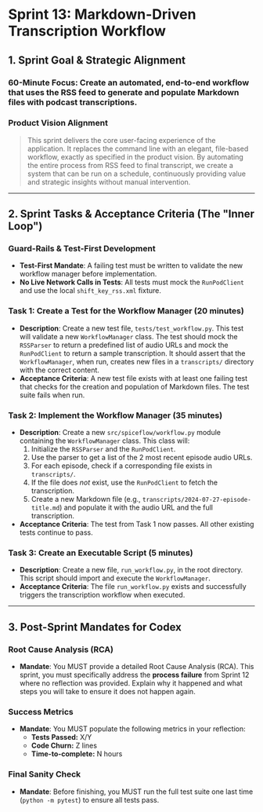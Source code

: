 # Sprint 13: Markdown-Driven Transcription Workflow

## 1. Sprint Goal & Strategic Alignment

### 60-Minute Focus: Create an automated, end-to-end workflow that uses the RSS feed to generate and populate Markdown files with podcast transcriptions.

### Product Vision Alignment
> This sprint delivers the core user-facing experience of the application. It replaces the command line with an elegant, file-based workflow, exactly as specified in the product vision. By automating the entire process from RSS feed to final transcript, we create a system that can be run on a schedule, continuously providing value and strategic insights without manual intervention.

---

## 2. Sprint Tasks & Acceptance Criteria (The "Inner Loop")

### Guard-Rails & Test-First Development
*   **Test-First Mandate**: A failing test must be written to validate the new workflow manager before implementation.
*   **No Live Network Calls in Tests**: All tests must mock the `RunPodClient` and use the local `shift_key_rss.xml` fixture.

### Task 1: Create a Test for the Workflow Manager (20 minutes)
*   **Description**: Create a new test file, `tests/test_workflow.py`. This test will validate a new `WorkflowManager` class. The test should mock the `RSSParser` to return a predefined list of audio URLs and mock the `RunPodClient` to return a sample transcription. It should assert that the `WorkflowManager`, when run, creates new files in a `transcripts/` directory with the correct content.
*   **Acceptance Criteria**: A new test file exists with at least one failing test that checks for the creation and population of Markdown files. The test suite fails when run.

### Task 2: Implement the Workflow Manager (35 minutes)
*   **Description**: Create a new `src/spiceflow/workflow.py` module containing the `WorkflowManager` class. This class will:
    1.  Initialize the `RSSParser` and the `RunPodClient`.
    2.  Use the parser to get a list of the 2 most recent episode audio URLs.
    3.  For each episode, check if a corresponding file exists in `transcripts/`.
    4.  If the file does *not* exist, use the `RunPodClient` to fetch the transcription.
    5.  Create a new Markdown file (e.g., `transcripts/2024-07-27-episode-title.md`) and populate it with the audio URL and the full transcription.
*   **Acceptance Criteria**: The test from Task 1 now passes. All other existing tests continue to pass.

### Task 3: Create an Executable Script (5 minutes)
*   **Description**: Create a new file, `run_workflow.py`, in the root directory. This script should import and execute the `WorkflowManager`.
*   **Acceptance Criteria**: The file `run_workflow.py` exists and successfully triggers the transcription workflow when executed.

---

## 3. Post-Sprint Mandates for Codex

### Root Cause Analysis (RCA)
*   **Mandate**: You MUST provide a detailed Root Cause Analysis (RCA). This sprint, you must specifically address the **process failure** from Sprint 12 where no reflection was provided. Explain why it happened and what steps you will take to ensure it does not happen again.

### Success Metrics
*   **Mandate**: You MUST populate the following metrics in your reflection:
    *   **Tests Passed:** X/Y
    *   **Code Churn:** Z lines
    *   **Time-to-complete:** N hours

### Final Sanity Check
*   **Mandate**: Before finishing, you MUST run the full test suite one last time (`python -m pytest`) to ensure all tests pass. 